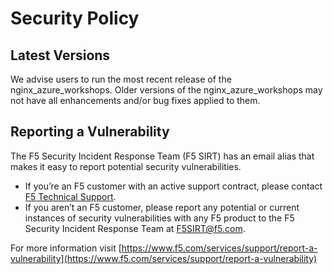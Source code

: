 # Security Policy

## Latest Versions

We advise users to run the most recent release of the nginx_azure_workshops. Older versions of the nginx_azure_workshops may not have all enhancements and/or bug fixes applied to them.

## Reporting a Vulnerability

The F5 Security Incident Response Team (F5 SIRT) has an email alias that makes it easy to report potential security vulnerabilities.

- If you’re an F5 customer with an active support contract, please contact [F5 Technical Support](https://www.f5.com/services/support).
- If you aren’t an F5 customer, please report any potential or current instances of security vulnerabilities with any F5 product to the F5 Security Incident Response Team at F5SIRT@f5.com.

For more information visit [https://www.f5.com/services/support/report-a-vulnerability](https://www.f5.com/services/support/report-a-vulnerability)
